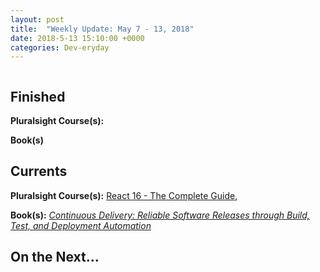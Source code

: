 ```yaml
---
layout: post
title:  "Weekly Update: May 7 - 13, 2018"
date: 2018-5-13 15:10:00 +0000
categories: Dev-eryday
---
```


![]()

## Finished

**Pluralsight Course(s):** 

**Book(s)** 

## Currents

**Pluralsight Course(s):** [React 16 - The Complete Guide][re], 

**Book(s):** *[Continuous Delivery: Reliable Software Releases through Build, Test, and Deployment Automation][cd]*

## On the Next...



[re]: https://www.udemy.com/react-the-complete-guide-incl-redux/
[sol]: https://app.pluralsight.com/library/courses/encapsulation-solid/table-of-contents
[cd]: https://www.amazon.com/Continuous-Delivery-Deployment-Automation-Addison-Wesley/dp/0321601912
[bba]: https://app.pluralsight.com/library/courses/angular-aspdotnet-core-business-applications/table-of-contents
[acc]: https://www.amazon.com/Adaptive-Code-principles-Developer-Practices/dp/1509302581/
[own]: https://www.amazon.com/Own-Day-Your-Life-Optimized-ebook/dp/B072HLS5QJ/